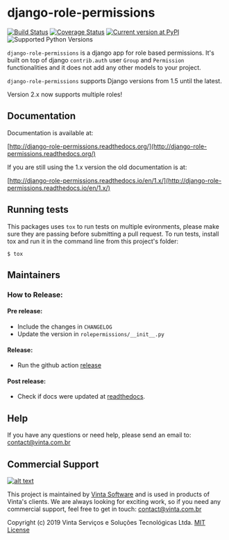 # django-role-permissions

[![Build Status](https://github.com/vintasoftware/django-role-permissions/actions/workflows/build.yml/badge.svg)](https://github.com/vintasoftware/django-role-permissions/actions/workflows/build.yml)
[![Coverage Status](https://coveralls.io/repos/github/vintasoftware/django-role-permissions/badge.svg?branch=master)](https://coveralls.io/github/vintasoftware/django-role-permissions?branch=master)
[![Current version at PyPI](https://img.shields.io/pypi/v/django-role-permissions.svg)](https://pypi.python.org/pypi/django-role-permissions)
![Supported Python Versions](https://img.shields.io/pypi/pyversions/django-role-permissions.svg)

``django-role-permissions`` is a django app for role based permissions. It's built on top of django ``contrib.auth`` user ```Group``` and ``Permission`` functionalities and it does not add any other models to your project.  

``django-role-permissions`` supports Django versions from 1.5 until the latest.

Version 2.x now supports multiple roles!

## Documentation

Documentation is available at:

[http://django-role-permissions.readthedocs.org/](http://django-role-permissions.readthedocs.org/)

If you are still using the 1.x version the old documentation is at:

[http://django-role-permissions.readthedocs.io/en/1.x/](http://django-role-permissions.readthedocs.io/en/1.x/)

## Running tests

This packages uses `tox` to run tests on multiple evironments, please make sure they are passing before submitting a pull request.
To run tests, install tox and run it in the command line from this project's folder:

``$ tox``

## Maintainers

### How to Release:

#### Pre release:
- Include the changes in `CHANGELOG`
- Update the version in `rolepermissions/__init__.py`

#### Release:
- Run the github action [release](https://github.com/vintasoftware/django-role-permissions/actions/workflows/release.yml)

#### Post release:
- Check if docs were updated at [readthedocs](http://django-role-permissions.readthedocs.org/).

## Help

If you have any questions or need help, please send an email to: contact@vinta.com.br

## Commercial Support

[![alt text](https://avatars2.githubusercontent.com/u/5529080?s=80&v=4 "Vinta Logo")](https://www.vinta.com.br/)

This project is maintained by [Vinta Software](https://www.vinta.com.br/) and is used in products of Vinta's clients. We are always looking for exciting work, so if you need any commercial support, feel free to get in touch: contact@vinta.com.br

Copyright (c) 2019 Vinta Serviços e Soluções Tecnológicas Ltda.
[MIT License](LICENSE.txt)
